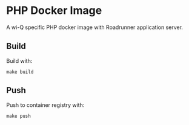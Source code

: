 # PHP Docker Image

A wi-Q specific PHP docker image with Roadrunner application server.

## Build

Build with:

```
make build
```

## Push

Push to container registry with:

```
make push
```
